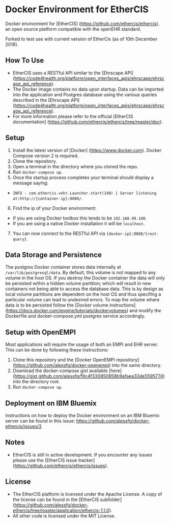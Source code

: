 # Docker Environment for EtherCIS

Docker environment for [EtherCIS] (https://github.com/ethercis/ethercis), an open source platform compatible with the openEHR standard.

Forked to test use with current version of EtherCis (as of 10th December 2016).


## How To Use

* EtherCIS uses a RESTful API similar to the [Ehrscape API] (https://code4health.org/platform/open_interfaces_apis/ehrscape/ehrscape_api_reference).
* The Docker image contains no data upon startup. Data can be imported into the application and Postgres database using the various queries described in the [Ehrscape API] (https://code4health.org/platform/open_interfaces_apis/ehrscape/ehrscape_api_reference).
* For more information please refer to the official [EtherCIS documentation] (https://github.com/ethercis/ethercis/tree/master/doc).

## Setup

1. Install the latest version of [Docker] (https://www.docker.com). Docker Compose version 2 is required.
2. Clone the repository.
3. Open a terminal in the directory where you cloned the repo.
4. Run `docker-compose up`.
5. Once the startup process completes your terminal should display a message saying:
  * `INFO - com.ethercis.vehr.Launcher.start(140) | Server listening at:http://{container-ip}:8080/`.
6. Find the ip of your Docker environment:
  * If you are using Docker toolbox this tends to be `192.168.99.100`.
  * If you are using a native Docker installation it will be `localhost`.
7. You can now connect to the RESTful API via `{docker-ip}:8888/{rest-query}`.

## Data Storage and Persistence

The postgres Docker container stores data internally at `/var/lib/postgresql/data`. By default, this volume is not mapped to any volume in the host OS. If you destroy the Docker container the data will only be persisted within a hidden volume partition; which will result in new containers not being able to access the database data. This is by design as local volume partitions are dependent on the host OS and thus specifing a particular volume can lead to undesired errors. To map the volume where data is to be persisted follow the [Docker volume instructions] (https://docs.docker.com/engine/tutorials/dockervolumes) and modify the Dockerfile and docker-compose.yml postgres service accordingly.

## Setup with OpenEMPI

Most applications will require the usage of both an EMPI and EHR server. This can be done by following these instructions:

1. Clone this repository and the [Docker OpenEMPI repository] (https://github.com/alessfg/docker-openempi) into the same directory.
2. Download the docker-compose gist available [here] (https://gist.github.com/alessfg/f9c4f330850858b9afaea33de5595774) into the directory root.
3. Run `docker-compose up`.

## Deployment on IBM Bluemix

Instructions on how to deploy the Docker environment on an IBM Bluemix server can be found in this issue: https://github.com/alessfg/docker-ethercis/issues/3

## Notes

* EtherCIS is still in active development. If you encounter any issues please use the [EtherCIS issue tracker] (https://github.com/ethercis/ethercis/issues).

## License

* The EtherCIS platform is licensed under the Apache License. A copy of the license can be found in the [EtherCIS subfolder] (https://github.com/alessfg/docker-ethercis/tree/master/application/ethercis-1.1.0).
* All other code is licensed under the MIT License.
